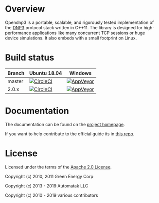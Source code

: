 Overview
========

Opendnp3 is a portable, scalable, and rigorously tested implementation 
of the [DNP3](https//www.dnp.org) protocol stack written in C++11. The library 
is designed for high-performance applications like many concurrent TCP
sessions or huge device simulations. It also embeds with a small footprint on Linux.

Build status
============

| Branch  | Ubuntu 18.04 | Windows |
| ------- | ------------ | ------- |
| master  | [![CircleCI](https://circleci.com/gh/dnp3/opendnp3/tree/master.svg?style=svg)](https://circleci.com/gh/dnp3/opendnp3/tree/master) | [![AppVeyor](https://ci.appveyor.com/api/projects/status/971s9e53c9uoge4k/branch/master?svg=true)](https://ci.appveyor.com/project/jadamcrain/dnp3?branch=master) |
| 2.0.x   | [![CircleCI](https://circleci.com/gh/dnp3/opendnp3/tree/2.0.x.svg?style=svg)](https://circleci.com/gh/dnp3/opendnp3/tree/2.0.x) | [![AppVeyor](https://ci.appveyor.com/api/projects/status/971s9e53c9uoge4k/branch/2.0.x?svg=true)](https://ci.appveyor.com/project/jadamcrain/dnp3?branch=2.0.x) |


Documentation
=============

The documentation can be found on the [project homepage](http://dnp3.github.io/#documentation).

If you want to help contribute to the official guide its in [this repo](https://github.com/dnp3/opendnp3-guide).

License
=============

Licensed under the terms of the [Apache 2.0 License](http://www.apache.org/licenses/LICENSE-2.0.html).

Copyright (c) 2010, 2011 Green Energy Corp

Copyright (c) 2013 - 2019 Automatak LLC

Copyright (c) 2010 - 2019 various contributors




    

